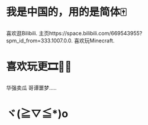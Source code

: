 # 我是中国的，用的是简体🀄
喜欢逛Bilibili.
主页https://space.bilibili.com/669543955?spm_id_from=333.1007.0.0.
喜欢玩Minecraft.
# 喜欢玩更🎞🧨🎪
华强卖瓜
哥谭噩梦.....
# ヾ(≧▽≦*)o
